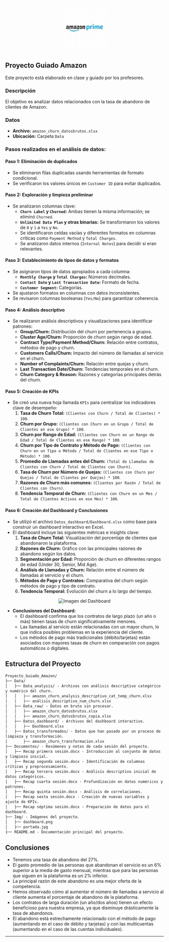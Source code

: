 <div style="text-align: center;">
    <img src="Img/logo.jpg" alt="Logo del Proyecto" width="150">
</div>

## Proyecto Guiado Amazon

Este proyecto está elaborado en clase y guiado por los profesores.

### Descripción
El objetivo es analizar datos relacionados con la tasa de abandono de clientes de Amazon.

### Datos
- **Archivo:** `amazon_churn_datosbrutos.xlsx`
- **Ubicación:** Carpeta `Data`

### Pasos realizados en el análisis de datos:

#### **Paso 1: Eliminación de duplicados**
- Se eliminaron filas duplicadas usando herramientas de formato condicional.
- Se verificaron los valores únicos en `Customer ID` para evitar duplicados.

#### **Paso 2: Exploración y limpieza preliminar**
- Se analizaron columnas clave:
  - **`Churn Label` y `Churned`:** Ambas tienen la misma información; se eliminó `Churned`.
  - **`Unlimited Data Plan` y otras binarias:** Se transformaron los valores de `0` y `1` a `Yes` y `No`.
  - Se identificaron celdas vacías y diferentes formatos en columnas críticas como `Payment Method` y `Total Charges`.
  - Se analizaron datos internos (`Internal Notes`) para decidir si eran relevantes.

#### **Paso 3: Establecimiento de tipos de datos y formatos**
- Se asignaron tipos de datos apropiados a cada columna:
  - **`Monthly Charge` y `Total Charges`:** Números decimales.
  - **`Contact Date` y `Last Transaction Date`:** Formato de fecha.
  - **`Customer Segment`:** Categorías.
- Se ajustaron formatos en columnas con datos inconsistentes.
- Se revisaron columnas booleanas (`Yes/No`) para garantizar coherencia.

#### **Paso 4: Análisis descriptivo**
- Se realizaron análisis descriptivos y visualizaciones para identificar patrones:
  - **Group/Churn:** Distribución del churn por pertenencia a grupos.
  - **Cluster Age/Churn:** Proporción de churn según rango de edad.
  - **Contract Type/Payment Method/Churn:** Relación entre contratos, métodos de pago y churn.
  - **Customers Calls/Churn:** Impacto del número de llamadas al servicio en el churn.
  - **Number of Complaints/Churn:** Relación entre quejas y churn.
  - **Last Transaction Date/Churn:** Tendencias temporales en el churn.
  - **Churn Category & Reason:** Razones y categorías principales detrás del churn.

#### **Paso 5: Creación de KPIs**
- Se creó una nueva hoja llamada `KPIs` para centralizar los indicadores clave de desempeño:
  1. **Tasa de Churn Total:** `(Clientes con Churn / Total de Clientes) * 100`.
  2. **Churn por Grupo:** `(Clientes con Churn en un Grupo / Total de Clientes en ese Grupo) * 100`.
  3. **Churn por Rango de Edad:** `(Clientes con Churn en un Rango de Edad / Total de Clientes en ese Rango) * 100`.
  4. **Churn por Tipo de Contrato y Método de Pago:** `(Clientes con Churn en un Tipo o Método / Total de Clientes en ese Tipo o Método) * 100`.
  5. **Promedio de Llamadas antes del Churn:** `(Total de Llamadas de Clientes con Churn / Total de Clientes con Churn)`.
  6. **Tasa de Churn por Número de Quejas:** `(Clientes con Churn por Quejas / Total de Clientes por Quejas) * 100`.
  7. **Razones de Churn más comunes:** `(Clientes por Razón / Total de Clientes con Churn)`.
  8. **Tendencia Temporal de Churn:** `(Clientes con Churn en un Mes / Total de Clientes Activos en ese Mes) * 100`.

#### **Paso 6: Creación del Dashboard y Conclusiones**
- Se utilizó el archivo `Datos_dashboard/Dashboard.xlsx` como base para construir un dashboard interactivo en Excel.
- El dashboard incluye las siguientes métricas e insights clave:
  1. **Tasa de Churn Total:** Visualización del porcentaje de clientes que abandonaron la plataforma.
  2. **Razones de Churn:** Gráfico con las principales razones de abandono según los datos.
  3. **Segmentación por Edad:** Proporción de churn en diferentes rangos de edad (Under 30, Senior, Mid Age).
  4. **Análisis de Llamadas y Churn:** Relación entre el número de llamadas al servicio y el churn.
  5. **Métodos de Pago y Contratos:** Comparativa del churn según métodos de pago y tipo de contrato.
  6. **Tendencia Temporal:** Evolución del churn a lo largo del tiempo.

<div style="text-align: center;">
    <img src="Img/dashboard.png" alt="Imagen del Dashboard" width="600">
</div>

- **Conclusiones del Dashboard:**
  - El dashboard confirma que los contratos de largo plazo (un año o más) tienen tasas de churn significativamente menores.
  - Las llamadas al servicio están relacionadas con un mayor churn, lo que indica posibles problemas en la experiencia del cliente.
  - Los métodos de pago más tradicionales (débito/tarjetas) están asociados con mayores tasas de churn en comparación con pagos automáticos o digitales.

## Estructura del Proyecto
```plaintext
Proyecto_Guiado_Amazon/
├── Data/
│   ├── Data_analysis/ - Archivos con análisis descriptivo categórico y numérico del churn.
│   │   ├── amazon_churn_analysis_descriptivo_cat_temp_churn.xlsx
│   │   ├── análisis_descriptivo_num_churn.xlsx
│   ├── Data_raw/ - Datos en bruto sin procesar.
│   │   ├── amazon_churn_datosbrutos.xlsx
│   │   ├── amazon_churn_datosbrutos_copia.xlsx
│   ├── Datos_dashboard/ - Archivos del dashboard interactivo.
│   │   ├── Dashboard.xlsx
│   ├── Datos_transformados/ - Datos que han pasado por un proceso de limpieza y transformación.
│       ├── amazon_churn_transformacion.xlsx
├── Documentos/ - Resúmenes y notas de cada sesión del proyecto.
│   ├── Recap primera sesión.docx - Introducción al conjunto de datos y limpieza inicial.
│   ├── Recap segunda sesión.docx - Identificación de columnas críticas y preprocesamiento.
│   ├── Recap tercera sesión.docx - Análisis descriptivo inicial de datos categóricos.
│   ├── Recap cuarta sesión.docx - Profundización en datos numéricos y patrones.
│   ├── Recap quinta sesión.docx - Análisis de correlaciones.
│   ├── Recap sexta sesión.docx - Creación de nuevas variables y ajuste de KPIs.
│   ├── Recap séptima sesión.docx - Preparación de datos para el dashboard.
├── Img/ - Imágenes del proyecto.
│   ├── dashboard.png
│   ├── portada.jpg
├── README.md - Documentación principal del proyecto.
```

## Conclusiones
- Tenemos una tasa de abandono del 27%.
- El gasto promedio de las personas que abandonan el servicio es un 6% superior a la media de gasto mensual, mientras que para las personas que siguen en la plataforma es un 2% inferior.
- La principal razón de este abandono es una mejor oferta de la competencia.
- Hemos observado cómo al aumentar el número de llamadas a servicio al cliente aumenta el porcentaje de abandono de la plataforma.
- Los contratos de larga duración (un año/dos años) tienen un efecto beneficioso para nuestra empresa, ya que disminuye drásticamente la tasa de abandonos.
- El abandono está estrechamente relacionado con el método de pago (aumentando en el caso de débito y tarjetas) y con las multicuentas (aumentando en el caso de las cuentas individuales).

---
